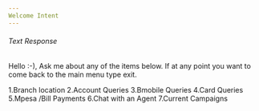 ```yaml
---
Welcome Intent 
---
```


###### Text Response
Hello :-), Ask me about any of the items below. If at any point you want to come back to the main menu type exit.

1.Branch location
2.Account Queries 
3.Bmobile Queries 
4.Card Queries 
5.Mpesa /Bill Payments
6.Chat with an Agent 
7.Current Campaigns